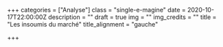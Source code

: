 +++
categories = ["Analyse"]
class = "single-e-magine"
date = 2020-10-17T22:00:00Z
description = ""
draft = true
img = ""
img_credits = ""
title = "Les insoumis du marché"
title_alignment = "gauche"

+++

